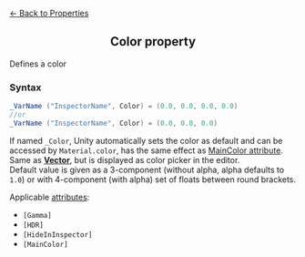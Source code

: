 [<- Back to Properties](./About.md)

<h2 align = "center">Color property</h2>

Defines a color
### Syntax
```C#
_VarName ("InspectorName", Color) = (0.0, 0.0, 0.0, 0.0)
//or
_VarName ("InspectorName", Color) = (0.0, 0.0, 0.0)
```
If named ```_Color```, Unity automatically sets the color as default and can be accessed by ```Material.color```, has the same effect as [MainColor attribute](../Attributes/About.md).
Same as [**Vector**](./Vector.md), but is displayed as color picker in the editor.  
Default value is given as a 3-component (without alpha, alpha defaults to ```1.0```) or with 4-component (with alpha) set of floats between round brackets.

Applicable [attributes](../Attributes/About.md):
- ```[Gamma]```
- ```[HDR]```
- ```[HideInInspector]```
- ```[MainColor]```